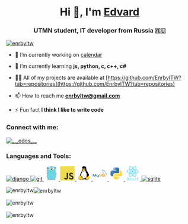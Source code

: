 <h1 align="center">Hi 👋, I'm <a href="https://t.me/vbncursed">Edvard</a></h1>
<h3 align="center">UTMN student, IT developer from Russia 🇷🇺</h3>

<p align="left"> <a href="https://github.com/ryo-ma/github-profile-trophy"><img src="https://github-profile-trophy.vercel.app/?username=enrbyltw&theme=darkhub" alt="enrbyltw" /></a> </p>

- 🔭 I’m currently working on [calendar](https://github.com/EnrbylTW/calendar)

- 🌱 I’m currently learning **js, python, c, c++, c#**

- 👨‍💻 All of my projects are available at [https://github.com/EnrbylTW?tab=repositories](https://github.com/EnrbylTW?tab=repositories)

- 📫 How to reach me **enrbyltw@gmail.com**

- ⚡ Fun fact **I think I like to write code**

<h3 align="left">Connect with me:</h3>
<p align="left">
<a href="https://instagram.com/_._edos_._" target="blank"><img align="center" src="https://raw.githubusercontent.com/rahuldkjain/github-profile-readme-generator/master/src/images/icons/Social/instagram.svg" alt="_._edos_._" height="30" width="40" /></a>
</p>

<h3 align="left">Languages and Tools:</h3>
<p align="left"> <a href="https://www.djangoproject.com/" target="_blank" rel="noreferrer"> <img src="https://cdn.worldvectorlogo.com/logos/django.svg" alt="django" width="40" height="40"/> </a> <a href="https://git-scm.com/" target="_blank" rel="noreferrer"> <img src="https://www.vectorlogo.zone/logos/git-scm/git-scm-icon.svg" alt="git" width="40" height="40"/> </a> <a href="https://golang.org" target="_blank" rel="noreferrer"> <img src="https://raw.githubusercontent.com/devicons/devicon/master/icons/go/go-original.svg" alt="go" width="40" height="40"/> </a> <a href="https://developer.mozilla.org/en-US/docs/Web/JavaScript" target="_blank" rel="noreferrer"> <img src="https://raw.githubusercontent.com/devicons/devicon/master/icons/javascript/javascript-original.svg" alt="javascript" width="40" height="40"/> </a> <a href="https://www.linux.org/" target="_blank" rel="noreferrer"> <img src="https://raw.githubusercontent.com/devicons/devicon/master/icons/linux/linux-original.svg" alt="linux" width="40" height="40"/> </a> <a href="https://www.mysql.com/" target="_blank" rel="noreferrer"> <img src="https://raw.githubusercontent.com/devicons/devicon/master/icons/mysql/mysql-original-wordmark.svg" alt="mysql" width="40" height="40"/> </a> <a href="https://www.python.org" target="_blank" rel="noreferrer"> <img src="https://raw.githubusercontent.com/devicons/devicon/master/icons/python/python-original.svg" alt="python" width="40" height="40"/> </a> <a href="https://reactjs.org/" target="_blank" rel="noreferrer"> <img src="https://raw.githubusercontent.com/devicons/devicon/master/icons/react/react-original-wordmark.svg" alt="react" width="40" height="40"/> </a> <a href="https://www.sqlite.org/" target="_blank" rel="noreferrer"> <img src="https://www.vectorlogo.zone/logos/sqlite/sqlite-icon.svg" alt="sqlite" width="40" height="40"/> </a> </p>

<p><img align="left" src="https://github-readme-stats.vercel.app/api/top-langs?username=enrbyltw&show_icons=true&theme=dark&locale=en&layout=compact" alt="enrbyltw" /></p>

<p><img align="center" src="https://github-readme-stats.vercel.app/api?username=enrbyltw&show_icons=true&theme=dark&locale=en" alt="enrbyltw" /></p>

<p><img align="center" src="https://github-readme-streak-stats.herokuapp.com/?user=enrbyltw&theme=dark" alt="enrbyltw" /></p>

<p><img align="center" src="https://komarev.com/ghpvc/?username=enrbyltw&label=Profile%20views&color=blueviolet&style=flat" alt="enrbyltw" /> </p>




<!--
**EnrbylTW/EnrbylTW** is a ✨ _special_ ✨ repository because its `README.md` (this file) appears on your GitHub profile.

Here are some ideas to get you started:

- 🔭 I’m currently working on ...
- 🌱 I’m currently learning ...
- 👯 I’m looking to collaborate on ...
- 🤔 I’m looking for help with ...
- 💬 Ask me about ...
- 📫 How to reach me: ...
- 😄 Pronouns: ...
- ⚡ Fun fact: ...
-->
